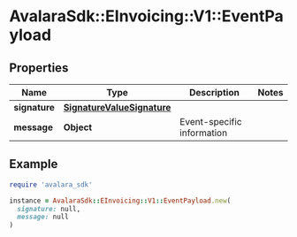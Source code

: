 # AvalaraSdk::EInvoicing::V1::EventPayload

## Properties

| Name | Type | Description | Notes |
| ---- | ---- | ----------- | ----- |
| **signature** | [**SignatureValueSignature**](SignatureValueSignature.md) |  |  |
| **message** | **Object** | Event-specific information |  |

## Example

```ruby
require 'avalara_sdk'

instance = AvalaraSdk::EInvoicing::V1::EventPayload.new(
  signature: null,
  message: null
)
```


